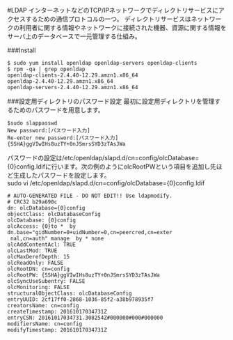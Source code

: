 #LDAP
インターネットなどのTCP/IPネットワークでディレクトリサービスにアクセスするための通信プロトコルの一つ。 ディレクトリサービスはネットワークの利用者に関する情報やネットワークに接続された機器、資源に関する情報をサーバ上のデータベースで一元管理する仕組み。

###Install
```
$ sudo yum install openldap openldap-servers openldap-clients
$ rpm -qa | grep openldap
openldap-clients-2.4.40-12.29.amzn1.x86_64
openldap-2.4.40-12.29.amzn1.x86_64
openldap-servers-2.4.40-12.29.amzn1.x86_64
```
###設定用ディレクトリのパスワード設定
最初に設定用ディレクトリを管理するためのパスワードを用意します。  
```
$sudo slappasswd
New password:[パスワード入力]
Re-enter new password:[パスワード入力]
{SSHA}ggVIwIHs8uzTY+0nJSmrsSYD3zTAsJWa
```
パスワードの設定は/etc/openldap/slapd.d/cn=config/olcDatabase={0}config.ldifに行います。次の例のようにolcRootPWという項目を追加し先ほど生成したパスワードを設定します。  
sudo vi /etc/openldap/slapd.d/cn=config/olcDatabase={0}config.ldif  
```
# AUTO-GENERATED FILE - DO NOT EDIT!! Use ldapmodify.
# CRC32 b29a690c
dn: olcDatabase={0}config
objectClass: olcDatabaseConfig
olcDatabase: {0}config
olcAccess: {0}to *  by dn.base="gidNumber=0+uidNumber=0,cn=peercred,cn=exter
 nal,cn=auth" manage  by * none
olcAddContentAcl: TRUE
olcLastMod: TRUE
olcMaxDerefDepth: 15
olcReadOnly: FALSE
olcRootDN: cn=config
olcRootPW: {SSHA}ggVIwIHs8uzTY+0nJSmrsSYD3zTAsJWa
olcSyncUseSubentry: FALSE
olcMonitoring: FALSE
structuralObjectClass: olcDatabaseConfig
entryUUID: 2cf17ff0-2868-1036-85f2-a38b978935f7
creatorsName: cn=config
createTimestamp: 20161017034731Z
entryCSN: 20161017034731.308254Z#000000#000#000000
modifiersName: cn=config
modifyTimestamp: 20161017034731Z
```
